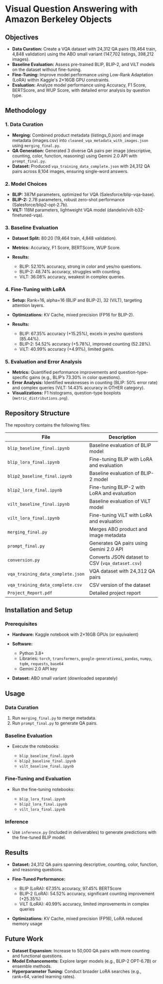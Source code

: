 # Visual Question Answering with Amazon Berkeley Objects

## Objectives

* **Data Curation:** Create a VQA dataset with 24,312 QA pairs (19,464 train, 4,848 validation) using the ABO small variant (147,702 listings, 398,212 images).
* **Baseline Evaluation:** Assess pre-trained BLIP, BLIP-2, and ViLT models on the dataset without fine-tuning.
* **Fine-Tuning:** Improve model performance using Low-Rank Adaptation (LoRA) within Kaggle's 2×16GB GPU constraints.
* **Evaluation:** Analyze model performance using Accuracy, F1 Score, BERTScore, and WUP Score, with detailed error analysis by question type.

## Methodology

### 1. Data Curation

* **Merging:** Combined product metadata (listings\_0.json) and image metadata (images.csv) into `cleaned_vqa_metadata_with_images.json` using `merging_final.py`.
* **QA Generation:** Generated 3 diverse QA pairs per image (descriptive, counting, color, function, reasoning) using Gemini 2.0 API with `prompt_final.py`.
* **Dataset:** Produced `vqa_training_data_complete.json` with 24,312 QA pairs across 8,104 images, ensuring single-word answers.

### 2. Model Choices

* **BLIP:** 387M parameters, optimized for VQA (Salesforce/blip-vqa-base).
* **BLIP-2:** 2.7B parameters, robust zero-shot performance (Salesforce/blip2-opt-2.7b).
* **ViLT:** 118M parameters, lightweight VQA model (dandelin/vilt-b32-finetuned-vqa).

### 3. Baseline Evaluation

* **Dataset Split:** 80:20 (19,464 train, 4,848 validation).
* **Metrics:** Accuracy, F1 Score, BERTScore, WUP Score.
* **Results:**

  * BLIP: 52.10% accuracy, strong in color and yes/no questions.
  * BLIP-2: 48.74% accuracy, struggles with counting.
  * ViLT: 36.08% accuracy, weakest in complex queries.

### 4. Fine-Tuning with LoRA

* **Setup:** Rank=16, alpha=16 (BLIP and BLIP-2), 32 (ViLT), targeting attention layers.
* **Optimizations:** KV Cache, mixed precision (FP16 for BLIP-2).
* **Results:**

  * BLIP: 67.35% accuracy (+15.25%), excels in yes/no questions (85.44%).
  * BLIP-2: 54.52% accuracy (+5.78%), improved counting (52.28%).
  * ViLT: 40.99% accuracy (+4.91%), limited gains.

### 5. Evaluation and Error Analysis

* **Metrics:** Quantified performance improvements and question-type-specific gains (e.g., BLIP’s 73.30% in color questions).
* **Error Analysis:** Identified weaknesses in counting (BLIP: 50% error rate) and complex queries (ViLT: 14.43% accuracy in OTHER category).
* **Visualizations:** F1 histograms, question-type boxplots (`metric_distributions.png`).

## Repository Structure

The repository contains the following files:

| File                              | Description                                      |
| --------------------------------- | ------------------------------------------------ |
| `blip_baseline_final.ipynb`       | Baseline evaluation of BLIP model                |
| `blip_lora_final.ipynb`           | Fine-tuning BLIP with LoRA and evaluation        |
| `blip2_baseline_final.ipynb`      | Baseline evaluation of BLIP-2 model              |
| `blip2_lora_final.ipynb`          | Fine-tuning BLIP-2 with LoRA and evaluation      |
| `vilt_baseline_final.ipynb`       | Baseline evaluation of ViLT model                |
| `vilt_lora_final.ipynb`           | Fine-tuning ViLT with LoRA and evaluation        |
| `merging_final.py`                | Merges ABO product and image metadata            |
| `prompt_final.py`                 | Generates QA pairs using Gemini 2.0 API          |
| `conversion.py`                   | Converts JSON dataset to CSV (`vqa_dataset.csv`) |
| `vqa_training_data_complete.json` | VQA dataset with 24,312 QA pairs                 |
| `vqa_training_data_complete.csv`  | CSV version of the dataset                       |
| `Project_Report.pdf`              | Detailed project report                          |

## Installation and Setup

### Prerequisites

* **Hardware:** Kaggle notebook with 2×16GB GPUs (or equivalent)
* **Software:**

  * Python 3.8+
  * Libraries: `torch`, `transformers`, `google-generativeai`, `pandas`, `numpy`, `tqdm`, `requests`, `base64`
  * Gemini 2.0 API key
* **Dataset:** ABO small variant (downloaded separately)

## Usage

### Data Curation

1. Run `merging_final.py` to merge metadata.
2. Run `prompt_final.py` to generate QA pairs.

### Baseline Evaluation

* Execute the notebooks:

  * `blip_baseline_final.ipynb`
  * `blip2_baseline_final.ipynb`
  * `vilt_baseline_final.ipynb`

### Fine-Tuning and Evaluation

* Run the fine-tuning notebooks:

  * `blip_lora_final.ipynb`
  * `blip2_lora_final.ipynb`
  * `vilt_lora_final.ipynb`

### Inference

* Use `inference.py` (included in deliverables) to generate predictions with the fine-tuned BLIP model.

## Results

* **Dataset:** 24,312 QA pairs spanning descriptive, counting, color, function, and reasoning questions.
* **Fine-Tuned Performance:**

  * BLIP (LoRA): 67.35% accuracy, 97.45% BERTScore
  * BLIP-2 (LoRA): 54.52% accuracy, significant counting improvement (+25.35%)
  * ViLT (LoRA): 40.99% accuracy, limited improvements in complex queries
* **Optimizations:** KV Cache, mixed precision (FP16), LoRA reduced memory usage

## Future Work

* **Dataset Expansion:** Increase to 50,000 QA pairs with more counting and functional questions.
* **Model Enhancements:** Explore larger models (e.g., BLIP-2 OPT-6.7B) or ensemble methods.
* **Hyperparameter Tuning:** Conduct broader LoRA searches (e.g., rank=64, varied learning rates).

